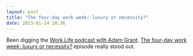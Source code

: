 ```yaml
---
layout: post
title: "The four-day work week: luxury or necessity?"
date: 2023-01-14 20:36
---
```


Been digging the [Work Life podcast with Adam Grant](https://www.ted.com/podcasts/worklife). [The four-day work week: luxury or necessity?](https://overcast.fm/+L2mZMcZ9k) episode really stood out.
